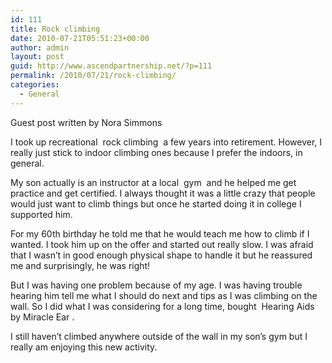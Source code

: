 ```yaml
---
id: 111
title: Rock climbing
date: 2010-07-21T05:51:23+00:00
author: admin
layout: post
guid: http://www.ascendpartnership.net/?p=111
permalink: /2010/07/21/rock-climbing/
categories:
  - General
---
```

Guest post written by Nora Simmons

I took up recreational &nbsp;rock climbing&nbsp; a few years into retirement. However, I really just stick to indoor climbing ones because I prefer the indoors, in general.

My son actually is an instructor at a local &nbsp;gym&nbsp; and he helped me get practice and get certified. I always thought it was a little crazy that people would just want to climb things but once he started doing it in college I supported him.

For my 60th birthday he told me that he would teach me how to climb if I wanted. I took him up on the offer and started out really slow. I was afraid that I wasn’t in good enough physical shape to handle it but he reassured me and surprisingly, he was right!

But I was having one problem because of my age. I was having trouble hearing him tell me what I should do next and tips as I was climbing on the wall. So I did what I was considering for a long time, bought &nbsp;Hearing Aids by Miracle Ear&nbsp;.

I still haven’t climbed anywhere outside of the wall in my son’s gym but I really am enjoying this new activity.